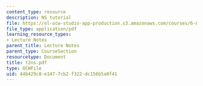 ```yaml
---
content_type: resource
description: NS tutorial
file: https://ol-ocw-studio-app-production.s3.amazonaws.com/courses/6-829-computer-networks-fall-2002/44b429c8e1477cb2f322dc156b5a0f41_t2ns.pdf
file_type: application/pdf
learning_resource_types:
- Lecture Notes
parent_title: Lecture Notes
parent_type: CourseSection
resourcetype: Document
title: t2ns.pdf
type: OCWFile
uid: 44b429c8-e147-7cb2-f322-dc156b5a0f41
---
```

